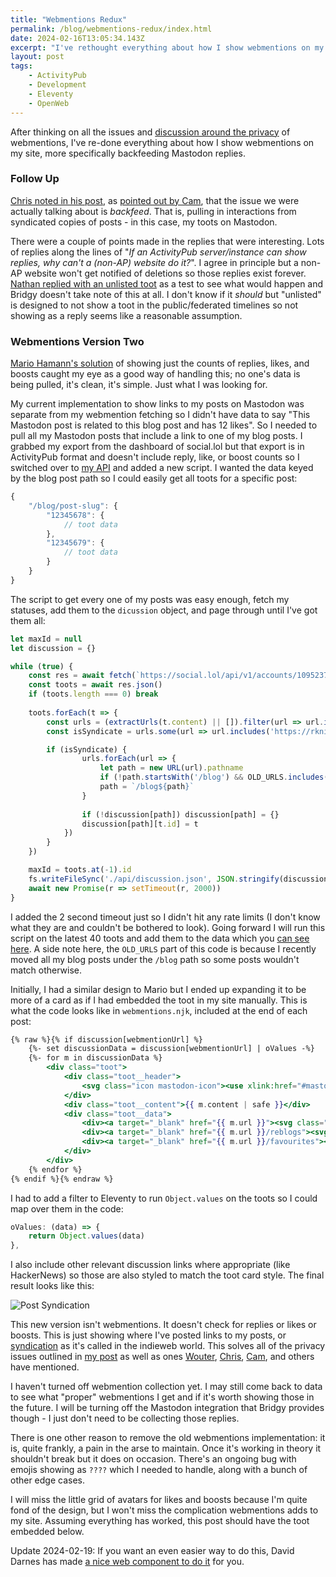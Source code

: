 ```yaml
---
title: "Webmentions Redux"
permalink: /blog/webmentions-redux/index.html
date: 2024-02-16T13:05:34.143Z
excerpt: "I've rethought everything about how I show webmentions on my blog posts and switched to just showing syndicated posts instead"
layout: post
tags:
    - ActivityPub
    - Development
    - Eleventy
    - OpenWeb
---
```


After thinking on all the issues and [discussion around the privacy](https://social.lol/@robb/111908222268633475) of webmentions, I've re-done everything about how I show webmentions on my site, more specifically backfeeding Mastodon replies.

### Follow Up

[Chris noted in his post](https://chrismcleod.dev/blog/more-words-on-webmentions-and-backfeed/), as [pointed out by Cam](https://campegg.com/2024/02/11/over-the-last.html), that the issue we were actually talking about is _backfeed_. That is, pulling in interactions from syndicated copies of posts - in this case, my toots on Mastodon.

There were a couple of points made in the replies that were interesting. Lots of replies along the lines of "_If an ActivityPub server/instance can show replies, why can't a (non-AP) website do it?_". I agree in principle but a non-AP website won't get notified of deletions so those replies exist forever. [Nathan replied with an unlisted toot](https://sunny.garden/@knowler/111912465243280847) as a test to see what would happen and Bridgy doesn't take note of this at all. I don't know if it _should_ but "unlisted" is designed to not show a toot in the public/federated timelines so not showing as a reply seems like a reasonable assumption.

### Webmentions Version Two

[Mario Hamann's solution](https://mariohamann.com/showing-mastodon-reactions-on-a-statamic-website) of showing just the counts of replies, likes, and boosts caught my eye as a good way of handling this; no one's data is being pulled, it's clean, it's simple. Just what I was looking for.

My current implementation to show links to my posts on Mastodon was separate from my webmention fetching so I didn't have data to say "This Mastodon post is related to this blog post and has 12 likes". So I needed to pull all my Mastodon posts that include a link to one of my blog posts. I grabbed my export from the dashboard of social.lol but that export is in ActivityPub format and doesn't include reply, like, or boost counts so I switched over to [my API](https://api.rknight.me/) and added a new script. I wanted the data keyed by the blog post path so I could easily get all toots for a specific post:

```js
{
	"/blog/post-slug": {
		"12345678": {
			// toot data
		},
		"12345679": {
			// toot data
		}
	}
}
```

The script to get every one of my posts was easy enough, fetch my statuses, add them to the `dicussion` object, and page through until I've got them all:

```js
let maxId = null
let discussion = {}

while (true) {
    const res = await fetch(`https://social.lol/api/v1/accounts/109523762776095110/statuses?exclude_replies=true&limit=40&exclude_reblogs=true${maxId ? `&max_id=${maxId}` : ''}`)
    const toots = await res.json()
    if (toots.length === 0) break
    
    toots.forEach(t => {
        const urls = (extractUrls(t.content) || []).filter(url => url.includes('https://rknight.me'))
        const isSyndicate = urls.some(url => url.includes('https://rknight.me'))

        if (isSyndicate) {
                urls.forEach(url => {
                    let path = new URL(url).pathname
                    if (!path.startsWith('/blog') && OLD_URLS.includes(path)) {
                    path = `/blog${path}`
                }
                
                if (!discussion[path]) discussion[path] = {}
                discussion[path][t.id] = t
            })
        }
    })

    maxId = toots.at(-1).id
    fs.writeFileSync('./api/discussion.json', JSON.stringify(discussion, '', 2))
    await new Promise(r => setTimeout(r, 2000))
}
```

I added the 2 second timeout just so I didn't hit any rate limits (I don't know what they are and couldn't be bothered to look). Going forward I will run this script on the latest 40 toots and add them to the data which you [can see here](https://github.com/rknightuk/api/blob/main/services/discussion.js). A side note here, the `OLD_URLS` part of this code is because I recently moved all my blog posts under the `/blog` path so some posts wouldn't match otherwise.

Initially, I had a similar design to Mario but I ended up expanding it to be more of a card as if I had embedded the toot in my site manually. This is what the code looks like in `webmentions.njk`, included at the end of each post:

```hbs
{% raw %}{% if discussion[webmentionUrl] %}
    {%- set discussionData = discussion[webmentionUrl] | oValues -%}
    {%- for m in discussionData %}
        <div class="toot">
            <div class="toot__header">
                <svg class="icon mastodon-icon"><use xlink:href="#mastodon"></use></svg> <a target="_blank" href="{{ m.url }}">Discuss on Mastodon</a>
            </div>
            <div class="toot__content">{{ m.content | safe }}</div>
            <div class="toot__data">
                <div><a target="_blank" href="{{ m.url }}"><svg class="icon"><use xlink:href="#socialreply"></use></svg> {{ m.replies_count }}</a></div>
                <div><a target="_blank" href="{{ m.url }}/reblogs"><svg class="icon"><use xlink:href="#socialboost"></use></svg> {{ m.reblogs_count }}</a></div>
                <div><a target="_blank" href="{{ m.url }}/favourites"><svg class="icon"><use xlink:href="#sociallike"></use></svg> {{ m.favourites_count }}</a></div>
            </div>
        </div>
    {% endfor %}
{% endif %}{% endraw %}
```

I had to add a filter to Eleventy to run `Object.values` on the toots so I could map over them in the code:

```js
oValues: (data) => { 
	return Object.values(data)
},
```

I also include other relevant discussion links where appropriate (like HackerNews) so those are also styled to match the toot card style. The final result looks like this:

![Post Syndication](https://cdn.rknight.me/site/post-syndication.png)

This new version isn't webmentions. It doesn't check for replies or likes or boosts. This is just showing where I've posted links to my posts, or [syndication](https://indieweb.org/Category:syndication) as it's called in the indieweb world. This solves all of the privacy issues outlined in [my post](https://rknight.me/blog/mastodon-webmentions-and-privacy/) as well as ones [Wouter](https://brainbaking.com/post/2023/05/why-i-retired-my-webmention-server/), [Chris](https://chrismcleod.dev/blog/some-words-on-webmentions/), [Cam](https://campegg.com/2024/02/11/over-the-last.html), and others have mentioned.

I haven't turned off webmention collection yet. I may still come back to data to see what "proper" webmentions I get and if it's worth showing those in the future. I will be turning off the Mastodon integration that Bridgy provides though - I just don't need to be collecting those replies. 

There is one other reason to remove the old webmentions implementation: it is, quite frankly, a pain in the arse to maintain. Once it's working in theory it shouldn't break but it does on occasion. There's an ongoing bug with emojis showing as `????` which I needed to handle, along with a bunch of other edge cases.

I will miss the little grid of avatars for likes and boosts because I'm quite fond of the design, but I won't miss the complication webmentions adds to my site. Assuming everything has worked, this post should have the toot embedded below.

Update 2024-02-19: If you want an even easier way to do this, David Darnes has made [a nice web component to do it](https://darn.es/mastodon-post-web-component/) for you.
